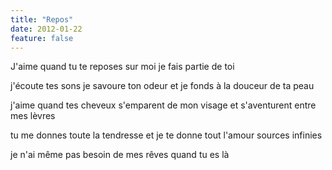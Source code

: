 ```yaml
---
title: "Repos"
date: 2012-01-22
feature: false
---
```


J'aime quand tu te reposes sur moi
je fais partie de toi

j'écoute tes sons
je savoure ton odeur
et je fonds à la douceur de ta peau

j'aime quand tes cheveux s'emparent de mon visage
et s'aventurent entre mes lèvres

tu me donnes toute la tendresse et je te donne tout l'amour
sources infinies

je n'ai même pas besoin de mes rêves quand tu es là
